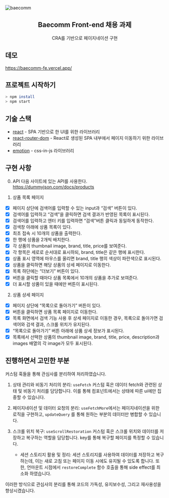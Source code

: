![baecomm](https://github.com/nuyhman/baecomm-fe/assets/96006602/e59a7a4c-5586-496f-9188-c7b6edc24a8d)

<h2 align="center">
  Baecomm Front-end 채용 과제
</h2>
<p align="center">
  CRA를 기반으로 페이지네이션 구현
</p>

## 데모

https://baecomm-fe.vercel.app/

## 프로젝트 시작하기

```bash
> npm install
> npm start
```

## 기술 스택

- [react](https://react.dev/) - SPA 기반으로 한 UI를 위한 라이브러리
- [react-router-dom](https://reactrouter.com/en/main) - React로 생성된 SPA 내부에서 페이지 이동하기 위한 라이브러리
- [emotion](https://emotion.sh/docs/introduction) - css-in-js 라이브러리

## 구현 사항

0. API
   다음 사이트에 있는 API를 사용한다.
   https://dummyjson.com/docs/products

1. 상품 목록 페이지

- [x] 페이지 상단에 검색어를 입력할 수 있는 input과 “검색” 버튼이 있다.
- [x] 검색어를 입력하고 “검색”을 클릭하면 검색 결과가 반영된 목록이 표시된다.
- [x] 검색어를 입력하고 엔터 키를 입력하면 “검색”버튼 클릭과 동일하게 동작한다.
- [x] 검색창 아래에 상품 목록이 있다.
- [x] 최초 접속 시 10개의 상품을 출력한다.
- [x] 한 행에 상품을 2개씩 배치한다.
- [x] 각 상품의 thumbnail image, brand, title, price를 보여준다.
- [x] 각 항목은 세로로 순서대로 표시하되, brand, title은 같은 행에 표시한다.
- [x] 상품 표시 영역에 마우스를 올리면 brand, title 행의 색상이 파란색으로 표시된다.
- [x] 상품을 클릭하면 해당 상품의 상세 페이지로 이동한다.
- [x] 목록 하단에는 “더보기” 버튼이 있다.
- [x] 버튼을 클릭할 때마다 상품 목록에서 10개의 상품을 추가로 보여준다.
- [x] 더 표시할 상품이 있을 때에만 버튼이 표시된다.

2. 상품 상세 페이지

- [x] 페이지 상단에 “목록으로 돌아가기” 버튼이 있다.
- [x] 버튼을 클릭하면 상품 목록 페이지로 이동한다.
- [x] 목록 화면에서 검색 기능 사용 후 상세 페이지로 이동한 경우, 목록으로 돌아가면 검색어와 검색 결과, 스크롤 위치가 유지된다.
- [x] “목록으로 돌아가기” 버튼 아래에 상품 상세 정보가 표시된다.
- [x] 목록에서 선택한 상품의 thumbnail image, brand, title, price, description과 images 배열의 각 image가 모두 표시된다.

## 진행하면서 고민한 부분

커스텀 훅들을 통해 관심사를 분리하여 처리하였습니다.

1. 상태 관리와 비동기 처리의 분리: `useFetch` 커스텀 훅은 데이터 fetch와 관련된 상태 및 비동기 처리를 담당합니다. 이를 통해 컴포넌트에서는 상태에 따른 ui에만 집중할 수 있습니다.

2. 페이지네이션 및 데이터 요청의 분리: `useFetchMore`에서는 페이지네이션을 위한 로직을 구현하고, `updateQuery` 를 통해 원하는 부분의 데이터만 병합할 수 있습니다.

3. 스크롤 위치 복구: `useScrollRestoration` 커스텀 훅은 스크롤 위치와 데이터를 저장하고 복구하는 역할을 담당합니다. key를 통해 복구할 페이지를 특정할 수 있습니다.
   - 세션 스토리지 활용 및 정리: 세션 스토리지를 사용하여 데이터를 저장하고 복구하는데, 이는 새로 고침 또는 페이지 이동 시에도 유지될 수 있도록 합니다. 또한, 언마운트 시점에서 `restoreComplete` 함수 호출을 통해 side effect를 최소화 하였습니다.

이러한 방식으로 관심사의 분리를 통해 코드의 가독성, 유지보수성, 그리고 재사용성을 향상시켰습니다.
